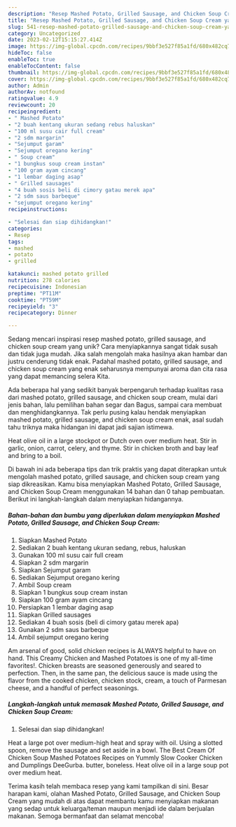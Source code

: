 ```yaml
---
description: "Resep Mashed Potato, Grilled Sausage, and Chicken Soup Cream yang Lezat Sekali"
title: "Resep Mashed Potato, Grilled Sausage, and Chicken Soup Cream yang Lezat Sekali"
slug: 541-resep-mashed-potato-grilled-sausage-and-chicken-soup-cream-yang-lezat-sekali
category: Uncategorized
date: 2023-02-12T15:15:27.414Z
image: https://img-global.cpcdn.com/recipes/9bbf3e527f85a1fd/680x482cq70/mashed-potato-grilled-sausage-and-chicken-soup-cream-foto-resep-utama.jpg
hideToc: false
enableToc: true
enableTocContent: false
thumbnail: https://img-global.cpcdn.com/recipes/9bbf3e527f85a1fd/680x482cq70/mashed-potato-grilled-sausage-and-chicken-soup-cream-foto-resep-utama.jpg
cover: https://img-global.cpcdn.com/recipes/9bbf3e527f85a1fd/680x482cq70/mashed-potato-grilled-sausage-and-chicken-soup-cream-foto-resep-utama.jpg
author: Admin
authorAv: notfound
ratingvalue: 4.9
reviewcount: 20
recipeingredient:
- " Mashed Potato"
- "2 buah kentang ukuran sedang rebus haluskan"
- "100 ml susu cair full cream"
- "2 sdm margarin"
- "Sejumput garam"
- "Sejumput oregano kering"
- " Soup cream"
- "1 bungkus soup cream instan"
- "100 gram ayam cincang"
- "1 lembar daging asap"
- " Grilled sausages"
- "4 buah sosis beli di cimory gatau merek apa"
- "2 sdm saus barbeque"
- "sejumput oregano kering"
recipeinstructions:

- "Selesai dan siap dihidangkan!"
categories:
- Resep
tags:
- mashed
- potato
- grilled

katakunci: mashed potato grilled 
nutrition: 278 calories
recipecuisine: Indonesian
preptime: "PT11M"
cooktime: "PT59M"
recipeyield: "3"
recipecategory: Dinner

---
```





Sedang mencari inspirasi resep mashed potato, grilled sausage, and chicken soup cream yang unik? Cara menyiapkannya sangat tidak susah dan tidak juga mudah. Jika salah mengolah maka hasilnya akan hambar dan justru cenderung tidak enak. Padahal mashed potato, grilled sausage, and chicken soup cream yang enak seharusnya mempunyai aroma dan cita rasa yang dapat memancing selera Kita.





Ada beberapa hal yang sedikit banyak berpengaruh terhadap kualitas rasa dari mashed potato, grilled sausage, and chicken soup cream, mulai dari jenis bahan, lalu pemilihan bahan segar dan Bagus, sampai cara membuat dan menghidangkannya. Tak perlu pusing kalau hendak menyiapkan mashed potato, grilled sausage, and chicken soup cream enak,      asal sudah tahu triknya maka hidangan ini dapat jadi sajian istimewa.














Heat olive oil in a large stockpot or Dutch oven over medium heat. Stir in garlic, onion, carrot, celery, and thyme. Stir in chicken broth and bay leaf and bring to a boil.






Di bawah ini ada beberapa tips dan trik praktis yang dapat diterapkan untuk mengolah mashed potato, grilled sausage, and chicken soup cream yang siap dikreasikan. Kamu bisa menyiapkan Mashed Potato, Grilled Sausage, and Chicken Soup Cream menggunakan 14 bahan dan 0 tahap pembuatan. Berikut ini langkah-langkah dalam menyiapkan hidangannya.

<!--inarticleads1-->

##### Bahan-bahan dan bumbu yang diperlukan dalam menyiapkan Mashed Potato, Grilled Sausage, and Chicken Soup Cream:

1. Siapkan  Mashed Potato
1. Sediakan 2 buah kentang ukuran sedang, rebus, haluskan
1. Gunakan 100 ml susu cair full cream
1. Siapkan 2 sdm margarin
1. Siapkan Sejumput garam
1. Sediakan Sejumput oregano kering
1. Ambil  Soup cream
1. Siapkan 1 bungkus soup cream instan
1. Siapkan 100 gram ayam cincang
1. Persiapkan 1 lembar daging asap
1. Siapkan  Grilled sausages
1. Sediakan 4 buah sosis (beli di cimory gatau merek apa)
1. Gunakan 2 sdm saus barbeque
1. Ambil sejumput oregano kering


Am arsenal of good, solid chicken recipes is ALWAYS helpful to have on hand. This Creamy Chicken and Mashed Potatoes is one of my all-time favorites!. Chicken breasts are seasoned generously and seared to perfection. Then, in the same pan, the delicious sauce is made using the flavor from the cooked chicken, chicken stock, cream, a touch of Parmesan cheese, and a handful of perfect seasonings. 

<!--inarticleads2-->

##### Langkah-langkah untuk memasak Mashed Potato, Grilled Sausage, and Chicken Soup Cream:


1. Selesai dan siap dihidangkan!

Heat a large pot over medium-high heat and spray with oil. Using a slotted spoon, remove the sausage and set aside in a bowl. The Best Cream Of Chicken Soup Mashed Potatoes Recipes on Yummly Slow Cooker Chicken and Dumplings DeeGurba. butter, boneless. Heat olive oil in a large soup pot over medium heat. 

Terima kasih telah membaca resep yang kami tampilkan di sini. Besar harapan kami, olahan Mashed Potato, Grilled Sausage, and Chicken Soup Cream yang mudah di atas dapat membantu kamu menyiapkan makanan yang sedap untuk keluarga/teman maupun menjadi ide dalam berjualan makanan. Semoga bermanfaat dan selamat mencoba!
